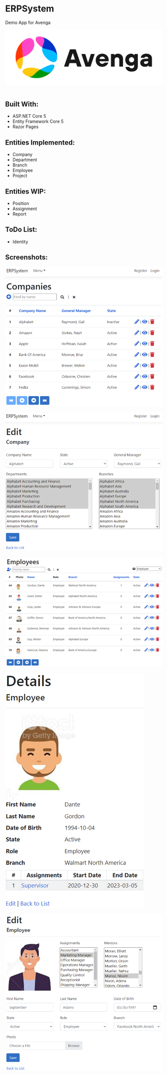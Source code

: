 ﻿ERPSystem<br />
=========
Demo App for Avenga<br />

![Avenga](wwwroot/images/avenga-logo.png)<br /><br />

Built With:<br />
--------------------
- ASP.NET Core 5
- Entity Framework Core 5
- Razor Pages

Entities Implemented:<br />
--------------------
- Company
- Department
- Branch
- Employee
- Project

Entities WIP:<br />
------------
- Position
- Assignment
- Report

ToDo List:<br />
----------
- Identity

Screenshots:<br />
-----------
![CompanyIndex](Screenshots/CompanyIndex.png)<br /><br />
![CompanyEdit](Screenshots/CompanyEdit.png)<br /><br />
![EmployeeIndex](Screenshots/EmployeeIndex.png)<br /><br />
![EmployeeDetails](Screenshots/EmployeeDetails.png)<br /><br />
![EmployeeEdit](Screenshots/EmployeeEdit.png)<br /><br />